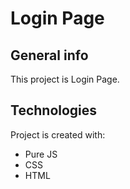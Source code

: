 # Login Page

## General info
This project is Login Page.
	
## Technologies
Project is created with:
* Pure JS
* CSS
* HTML

